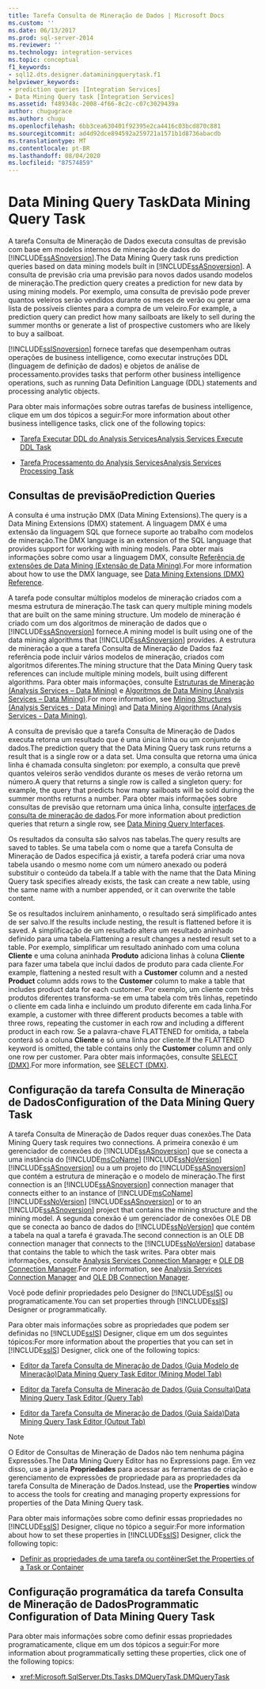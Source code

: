 ```yaml
---
title: Tarefa Consulta de Mineração de Dados | Microsoft Docs
ms.custom: ''
ms.date: 06/13/2017
ms.prod: sql-server-2014
ms.reviewer: ''
ms.technology: integration-services
ms.topic: conceptual
f1_keywords:
- sql12.dts.designer.dataminingquerytask.f1
helpviewer_keywords:
- prediction queries [Integration Services]
- Data Mining Query task [Integration Services]
ms.assetid: f489348c-2008-4f66-8c2c-c07c3029439a
author: chugugrace
ms.author: chugu
ms.openlocfilehash: 6bb3cea630401f92395e2ca4416c03bcd870c881
ms.sourcegitcommit: ad4d92dce894592a259721a1571b1d8736abacdb
ms.translationtype: MT
ms.contentlocale: pt-BR
ms.lasthandoff: 08/04/2020
ms.locfileid: "87574859"
---
```

# <a name="data-mining-query-task"></a><span data-ttu-id="cbedb-102">Data Mining Query Task</span><span class="sxs-lookup"><span data-stu-id="cbedb-102">Data Mining Query Task</span></span>
  <span data-ttu-id="cbedb-103">A tarefa Consulta de Mineração de Dados executa consultas de previsão com base em modelos internos de mineração de dados do [!INCLUDE[ssASnoversion](../../includes/ssasnoversion-md.md)].</span><span class="sxs-lookup"><span data-stu-id="cbedb-103">The Data Mining Query task runs prediction queries based on data mining models built in [!INCLUDE[ssASnoversion](../../includes/ssasnoversion-md.md)].</span></span> <span data-ttu-id="cbedb-104">A consulta de previsão cria uma previsão para novos dados usando modelos de mineração.</span><span class="sxs-lookup"><span data-stu-id="cbedb-104">The prediction query creates a prediction for new data by using mining models.</span></span> <span data-ttu-id="cbedb-105">Por exemplo, uma consulta de previsão pode prever quantos veleiros serão vendidos durante os meses de verão ou gerar uma lista de possíveis clientes para a compra de um veleiro.</span><span class="sxs-lookup"><span data-stu-id="cbedb-105">For example, a prediction query can predict how many sailboats are likely to sell during the summer months or generate a list of prospective customers who are likely to buy a sailboat.</span></span>  
  
 [!INCLUDE[ssISnoversion](../../includes/ssisnoversion-md.md)] <span data-ttu-id="cbedb-106">fornece tarefas que desempenham outras operações de business intelligence, como executar instruções DDL (linguagem de definição de dados) e objetos de análise de processamento.</span><span class="sxs-lookup"><span data-stu-id="cbedb-106">provides tasks that perform other business intelligence operations, such as running Data Definition Language (DDL) statements and processing analytic objects.</span></span>  
  
 <span data-ttu-id="cbedb-107">Para obter mais informações sobre outras tarefas de business intelligence, clique em um dos tópicos a seguir:</span><span class="sxs-lookup"><span data-stu-id="cbedb-107">For more information about other business intelligence tasks, click one of the following topics:</span></span>  
  
-   [<span data-ttu-id="cbedb-108">Tarefa Executar DDL do Analysis Services</span><span class="sxs-lookup"><span data-stu-id="cbedb-108">Analysis Services Execute DDL Task</span></span>](analysis-services-execute-ddl-task.md)  
  
-   [<span data-ttu-id="cbedb-109">Tarefa Processamento do Analysis Services</span><span class="sxs-lookup"><span data-stu-id="cbedb-109">Analysis Services Processing Task</span></span>](analysis-services-processing-task.md)  
  
## <a name="prediction-queries"></a><span data-ttu-id="cbedb-110">Consultas de previsão</span><span class="sxs-lookup"><span data-stu-id="cbedb-110">Prediction Queries</span></span>  
 <span data-ttu-id="cbedb-111">A consulta é uma instrução DMX (Data Mining Extensions).</span><span class="sxs-lookup"><span data-stu-id="cbedb-111">The query is a Data Mining Extensions (DMX) statement.</span></span> <span data-ttu-id="cbedb-112">A linguagem DMX é uma extensão da linguagem SQL que fornece suporte ao trabalho com modelos de mineração.</span><span class="sxs-lookup"><span data-stu-id="cbedb-112">The DMX language is an extension of the SQL language that provides support for working with mining models.</span></span> <span data-ttu-id="cbedb-113">Para obter mais informações sobre como usar a linguagem DMX, consulte [Referência de extensões de Data Mining &#40;Extensão de Data Mining&#41;](/sql/dmx/data-mining-extensions-dmx-reference).</span><span class="sxs-lookup"><span data-stu-id="cbedb-113">For more information about how to use the DMX language, see [Data Mining Extensions &#40;DMX&#41; Reference](/sql/dmx/data-mining-extensions-dmx-reference).</span></span>  
  
 <span data-ttu-id="cbedb-114">A tarefa pode consultar múltiplos modelos de mineração criados com a mesma estrutura de mineração.</span><span class="sxs-lookup"><span data-stu-id="cbedb-114">The task can query multiple mining models that are built on the same mining structure.</span></span> <span data-ttu-id="cbedb-115">Um modelo de mineração é criado com um dos algoritmos de mineração de dados que o [!INCLUDE[ssASnoversion](../../includes/ssasnoversion-md.md)] fornece.</span><span class="sxs-lookup"><span data-stu-id="cbedb-115">A mining model is built using one of the data mining algorithms that [!INCLUDE[ssASnoversion](../../includes/ssasnoversion-md.md)] provides.</span></span> <span data-ttu-id="cbedb-116">A estrutura de mineração a que a tarefa Consulta de Mineração de Dados faz referência pode incluir vários modelos de mineração, criados com algoritmos diferentes.</span><span class="sxs-lookup"><span data-stu-id="cbedb-116">The mining structure that the Data Mining Query task references can include multiple mining models, built using different algorithms.</span></span> <span data-ttu-id="cbedb-117">Para obter mais informações, consulte [Estruturas de Mineração &#40;Analysis Services – Data Mining&#41;](https://docs.microsoft.com/analysis-services/data-mining/mining-structures-analysis-services-data-mining) e [Algoritmos de Data Mining &#40;Analysis Services – Data Mining&#41;](https://docs.microsoft.com/analysis-services/data-mining/data-mining-algorithms-analysis-services-data-mining).</span><span class="sxs-lookup"><span data-stu-id="cbedb-117">For more information, see [Mining Structures &#40;Analysis Services - Data Mining&#41;](https://docs.microsoft.com/analysis-services/data-mining/mining-structures-analysis-services-data-mining) and [Data Mining Algorithms &#40;Analysis Services - Data Mining&#41;](https://docs.microsoft.com/analysis-services/data-mining/data-mining-algorithms-analysis-services-data-mining).</span></span>  
  
 <span data-ttu-id="cbedb-118">A consulta de previsão que a tarefa Consulta de Mineração de Dados executa retorna um resultado que é uma única linha ou um conjunto de dados.</span><span class="sxs-lookup"><span data-stu-id="cbedb-118">The prediction query that the Data Mining Query task runs returns a result that is a single row or a data set.</span></span> <span data-ttu-id="cbedb-119">Uma consulta que retorna uma única linha é chamada consulta singleton: por exemplo, a consulta que prevê quantos veleiros serão vendidos durante os meses de verão retorna um número.</span><span class="sxs-lookup"><span data-stu-id="cbedb-119">A query that returns a single row is called a singleton query: for example, the query that predicts how many sailboats will be sold during the summer months returns a number.</span></span> <span data-ttu-id="cbedb-120">Para obter mais informações sobre consultas de previsão que retornam uma única linha, consulte [interfaces de consulta de mineração de dados](https://docs.microsoft.com/analysis-services/data-mining/data-mining-query-tools).</span><span class="sxs-lookup"><span data-stu-id="cbedb-120">For more information about prediction queries that return a single row, see [Data Mining Query Interfaces](https://docs.microsoft.com/analysis-services/data-mining/data-mining-query-tools).</span></span>  
  
 <span data-ttu-id="cbedb-121">Os resultados da consulta são salvos nas tabelas.</span><span class="sxs-lookup"><span data-stu-id="cbedb-121">The query results are saved to tables.</span></span> <span data-ttu-id="cbedb-122">Se uma tabela com o nome que a tarefa Consulta de Mineração de Dados especifica já existir, a tarefa poderá criar uma nova tabela usando o mesmo nome com um número anexado ou poderá substituir o conteúdo da tabela.</span><span class="sxs-lookup"><span data-stu-id="cbedb-122">If a table with the name that the Data Mining Query task specifies already exists, the task can create a new table, using the same name with a number appended, or it can overwrite the table content.</span></span>  
  
 <span data-ttu-id="cbedb-123">Se os resultados incluírem aninhamento, o resultado será simplificado antes de ser salvo.</span><span class="sxs-lookup"><span data-stu-id="cbedb-123">If the results include nesting, the result is flattened before it is saved.</span></span> <span data-ttu-id="cbedb-124">A simplificação de um resultado altera um resultado aninhado definido para uma tabela.</span><span class="sxs-lookup"><span data-stu-id="cbedb-124">Flattening a result changes a nested result set to a table.</span></span> <span data-ttu-id="cbedb-125">Por exemplo, simplificar um resultado aninhado com uma coluna **Cliente** e uma coluna aninhada **Produto** adiciona linhas à coluna **Cliente** para fazer uma tabela que inclui dados de produto para cada cliente.</span><span class="sxs-lookup"><span data-stu-id="cbedb-125">For example, flattening a nested result with a **Customer** column and a nested **Product** column adds rows to the **Customer** column to make a table that includes product data for each customer.</span></span> <span data-ttu-id="cbedb-126">Por exemplo, um cliente com três produtos diferentes transforma-se em uma tabela com três linhas, repetindo o cliente em cada linha e incluindo um produto diferente em cada linha.</span><span class="sxs-lookup"><span data-stu-id="cbedb-126">For example, a customer with three different products becomes a table with three rows, repeating the customer in each row and including a different product in each row.</span></span> <span data-ttu-id="cbedb-127">Se a palavra-chave FLATTENED for omitida, a tabela conterá só a coluna **Cliente** e só uma linha por cliente.</span><span class="sxs-lookup"><span data-stu-id="cbedb-127">If the FLATTENED keyword is omitted, the table contains only the **Customer** column and only one row per customer.</span></span> <span data-ttu-id="cbedb-128">Para obter mais informações, consulte [SELECT &#40;DMX&#41;](/sql/dmx/select-dmx).</span><span class="sxs-lookup"><span data-stu-id="cbedb-128">For more information, see [SELECT &#40;DMX&#41;](/sql/dmx/select-dmx).</span></span>  
  
## <a name="configuration-of-the-data-mining-query-task"></a><span data-ttu-id="cbedb-129">Configuração da tarefa Consulta de Mineração de Dados</span><span class="sxs-lookup"><span data-stu-id="cbedb-129">Configuration of the Data Mining Query Task</span></span>  
 <span data-ttu-id="cbedb-130">A tarefa Consulta de Mineração de Dados requer duas conexões.</span><span class="sxs-lookup"><span data-stu-id="cbedb-130">The Data Mining Query task requires two connections.</span></span> <span data-ttu-id="cbedb-131">A primeira conexão é um gerenciador de conexões do [!INCLUDE[ssASnoversion](../../includes/ssasnoversion-md.md)] que se conecta a uma instância do [!INCLUDE[msCoName](../../includes/msconame-md.md)] [!INCLUDE[ssNoVersion](../../../includes/ssnoversion-md.md)] [!INCLUDE[ssASnoversion](../../includes/ssasnoversion-md.md)] ou a um projeto do [!INCLUDE[ssASnoversion](../../includes/ssasnoversion-md.md)] que contém a estrutura de mineração e o modelo de mineração.</span><span class="sxs-lookup"><span data-stu-id="cbedb-131">The first connection is an [!INCLUDE[ssASnoversion](../../includes/ssasnoversion-md.md)] connection manager that connects either to an instance of [!INCLUDE[msCoName](../../includes/msconame-md.md)] [!INCLUDE[ssNoVersion](../../../includes/ssnoversion-md.md)] [!INCLUDE[ssASnoversion](../../includes/ssasnoversion-md.md)] or to an [!INCLUDE[ssASnoversion](../../includes/ssasnoversion-md.md)] project that contains the mining structure and the mining model.</span></span> <span data-ttu-id="cbedb-132">A segunda conexão é um gerenciador de conexões OLE DB que se conecta ao banco de dados do [!INCLUDE[ssNoVersion](../../../includes/ssnoversion-md.md)] que contém a tabela na qual a tarefa é gravada.</span><span class="sxs-lookup"><span data-stu-id="cbedb-132">The second connection is an OLE DB connection manager that connects to the [!INCLUDE[ssNoVersion](../../../includes/ssnoversion-md.md)] database that contains the table to which the task writes.</span></span> <span data-ttu-id="cbedb-133">Para obter mais informações, consulte [Analysis Services Connection Manager](../connection-manager/analysis-services-connection-manager.md) e [OLE DB Connection Manager](../connection-manager/ole-db-connection-manager.md).</span><span class="sxs-lookup"><span data-stu-id="cbedb-133">For more information, see [Analysis Services Connection Manager](../connection-manager/analysis-services-connection-manager.md) and [OLE DB Connection Manager](../connection-manager/ole-db-connection-manager.md).</span></span>  
  
 <span data-ttu-id="cbedb-134">Você pode definir propriedades pelo Designer do [!INCLUDE[ssIS](../../../includes/ssis-md.md)] ou programaticamente.</span><span class="sxs-lookup"><span data-stu-id="cbedb-134">You can set properties through [!INCLUDE[ssIS](../../../includes/ssis-md.md)] Designer or programmatically.</span></span>  
  
 <span data-ttu-id="cbedb-135">Para obter mais informações sobre as propriedades que podem ser definidas no [!INCLUDE[ssIS](../../../includes/ssis-md.md)] Designer, clique em um dos seguintes tópicos:</span><span class="sxs-lookup"><span data-stu-id="cbedb-135">For more information about the properties that you can set in [!INCLUDE[ssIS](../../../includes/ssis-md.md)] Designer, click one of the following topics:</span></span>  
  
-   [<span data-ttu-id="cbedb-136">Editor da Tarefa Consulta de Mineração de Dados &#40;Guia Modelo de Mineração&#41;</span><span class="sxs-lookup"><span data-stu-id="cbedb-136">Data Mining Query Task Editor &#40;Mining Model Tab&#41;</span></span>](../data-mining-query-task-editor-mining-model-tab.md)  
  
-   [<span data-ttu-id="cbedb-137">Editor da Tarefa Consulta de Mineração de Dados &#40;Guia Consulta&#41;</span><span class="sxs-lookup"><span data-stu-id="cbedb-137">Data Mining Query Task Editor &#40;Query Tab&#41;</span></span>](../data-mining-query-task-editor-query-tab.md)  
  
-   [<span data-ttu-id="cbedb-138">Editor da Tarefa Consulta de Mineração de Dados &#40;Guia Saída&#41;</span><span class="sxs-lookup"><span data-stu-id="cbedb-138">Data Mining Query Task Editor &#40;Output Tab&#41;</span></span>](../data-mining-query-task-editor-output-tab.md)  
  
> [!NOTE]  
>  <span data-ttu-id="cbedb-139">O Editor de Consultas de Mineração de Dados não tem nenhuma página Expressões.</span><span class="sxs-lookup"><span data-stu-id="cbedb-139">The Data Mining Query Editor has no Expressions page.</span></span> <span data-ttu-id="cbedb-140">Em vez disso, use a janela **Propriedades** para acessar as ferramentas de criação e gerenciamento de expressões de propriedade para as propriedades da tarefa Consulta de Mineração de Dados.</span><span class="sxs-lookup"><span data-stu-id="cbedb-140">Instead, use the **Properties** window to access the tools for creating and managing property expressions for properties of the Data Mining Query task.</span></span>  
  
 <span data-ttu-id="cbedb-141">Para obter mais informações sobre como definir essas propriedades no [!INCLUDE[ssIS](../../../includes/ssis-md.md)] Designer, clique no tópico a seguir:</span><span class="sxs-lookup"><span data-stu-id="cbedb-141">For more information about how to set these properties in [!INCLUDE[ssIS](../../../includes/ssis-md.md)] Designer, click the following topic:</span></span>  
  
-   [<span data-ttu-id="cbedb-142">Definir as propriedades de uma tarefa ou contêiner</span><span class="sxs-lookup"><span data-stu-id="cbedb-142">Set the Properties of a Task or Container</span></span>](../set-the-properties-of-a-task-or-container.md)  
  
## <a name="programmatic-configuration-of-data-mining-query-task"></a><span data-ttu-id="cbedb-143">Configuração programática da tarefa Consulta de Mineração de Dados</span><span class="sxs-lookup"><span data-stu-id="cbedb-143">Programmatic Configuration of Data Mining Query Task</span></span>  
 <span data-ttu-id="cbedb-144">Para obter mais informações sobre como definir essas propriedades programaticamente, clique em um dos tópicos a seguir:</span><span class="sxs-lookup"><span data-stu-id="cbedb-144">For more information about programmatically setting these properties, click one of the following topics:</span></span>  
  
-   <xref:Microsoft.SqlServer.Dts.Tasks.DMQueryTask.DMQueryTask>  
  
  

